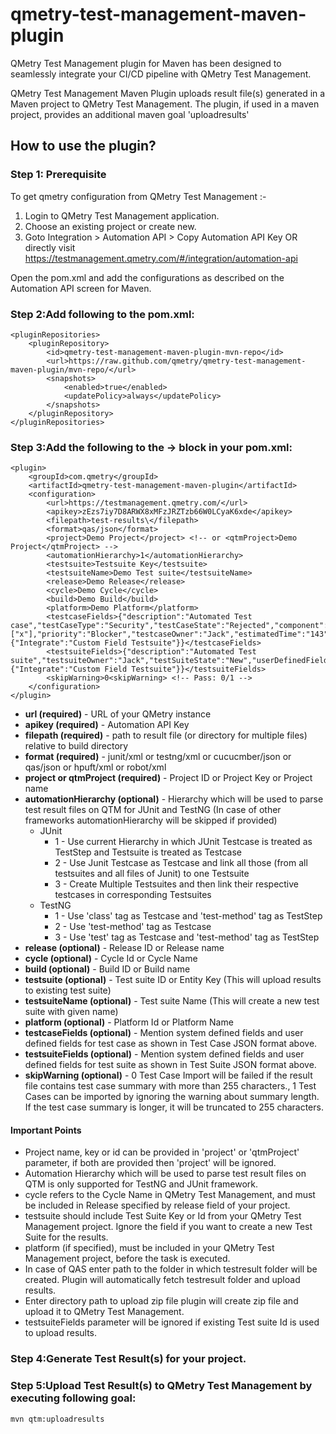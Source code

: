 # qmetry-test-management-maven-plugin
QMetry Test Management plugin for Maven has been designed to seamlessly integrate your CI/CD pipeline with QMetry Test Management.

QMetry Test Management Maven Plugin uploads result file(s) generated in a Maven project to QMetry Test Management. The plugin, if used in a maven project, provides an additional maven goal 'uploadresults'

## How to use the plugin?

### Step 1: Prerequisite

To get qmetry configuration from QMetry Test Management :-

1) Login to QMetry Test Management application.
2) Choose an existing project or create new.
3) Goto Integration > Automation API > Copy Automation API Key
OR directly visit https://testmanagement.qmetry.com/#/integration/automation-api

Open the pom.xml and add the configurations as described on the Automation API screen for Maven.

### Step 2:Add following to the pom.xml:
```
<pluginRepositories>
	<pluginRepository>
		<id>qmetry-test-management-maven-plugin-mvn-repo</id>
		<url>https://raw.github.com/qmetry/qmetry-test-management-maven-plugin/mvn-repo/</url>
		<snapshots>
			<enabled>true</enabled>
			<updatePolicy>always</updatePolicy>
		</snapshots>
	</pluginRepository>
</pluginRepositories>
```

### Step 3:Add the following to the <build> -> <plugins> block in your pom.xml:
```
<plugin>
	<groupId>com.qmetry</groupId>
	<artifactId>qmetry-test-management-maven-plugin</artifactId>
	<configuration>
		<url>https://testmanagement.qmetry.com/</url>
		<apikey>zEzs7iy7D8ARWX8xMFzJRZTzb66W0LCyaK6xde</apikey>
		<filepath>test-results\</filepath>
		<format>qas/json</format>
		<project>Demo Project</project> <!-- or <qtmProject>Demo Project</qtmProject> -->
		<automationHierarchy>1</automationHierarchy>
		<testsuite>Testsuite Key</testsuite>
		<testsuiteName>Demo Test suite</testsuiteName>
		<release>Demo Release</release>
		<cycle>Demo Cycle</cycle>
		<build>Demo Build</build>
		<platform>Demo Platform</platform>
		<testcaseFields>{"description":"Automated Test case","testCaseType":"Security","testCaseState":"Rejected","component":["x"],"priority":"Blocker","testcaseOwner":"Jack","estimatedTime":"143","userDefinedFields":{"Integrate":"Custom Field Testsuite"}}</testcaseFields>
		<testsuiteFields>{"description":"Automated Test suite","testsuiteOwner":"Jack","testSuiteState":"New","userDefinedFields":{"Integrate":"Custom Field Testsuite"}}</testsuiteFields>
		<skipWarning>0<skipWarning> <!-- Pass: 0/1 -->
	</configuration>
</plugin>
```

* **url (required)** - URL of your QMetry instance
* **apikey (required)** - Automation API Key
* **filepath (required)** - path to result file (or directory for multiple files) relative to build directory
* **format (required)** - junit/xml or testng/xml or cucucmber/json or qas/json or hpuft/xml or robot/xml
* **project or qtmProject (required)** - Project ID or Project Key or Project name
* **automationHierarchy (optional)** - Hierarchy which will be used to parse test result files on QTM for JUnit and TestNG (In case of other frameworks automationHierarchy will be skipped if provided)
  * JUnit 
    * 1 - Use current Hierarchy in which JUnit Testcase is treated as TestStep and Testsuite is treated as Testcase
    * 2 - Use Junit Testcase as Testcase and link all those (from all testsuites and all files of Junit) to one Testsuite
    * 3 - Create Multiple Testsuites and then link their respective testcases in corresponding Testsuites
  * TestNG
    * 1 - Use 'class' tag as Testcase and 'test-method' tag as TestStep
    * 2 - Use 'test-method' tag as Testcase
    * 3 - Use 'test' tag as Testcase and 'test-method' tag as TestStep
* **release (optional)** - Release ID or Release name
* **cycle (optional)** - Cycle Id or Cycle Name
* **build (optional)** - Build ID or Build name
* **testsuite (optional)** - Test suite ID or Entity Key (This will upload results to existing test suite)
* **testsuiteName (optional)** - Test suite Name (This will create a new test suite with given name)
* **platform (optional)** - Platform Id or Platform Name
* **testcaseFields (optional)** - Mention system defined fields and user defined fields for test case as shown in Test Case JSON format above.
* **testsuiteFields (optional)** - Mention system defined fields and user defined fields for test suite as shown in Test Suite JSON format above.
* **skipWarning (optional)** - 0 Test Case Import will be failed if the result file contains test case summary with more than 255 characters., 1 Test Cases can be imported by ignoring the warning about summary length. If the test case summary is longer, it will be truncated to 255 characters.


#### Important Points
* Project name, key or id can be provided in 'project' or 'qtmProject' parameter, if both are provided then 'project' will be ignored.
* Automation Hierarchy which will be used to parse test result files on QTM is only supported for TestNG and JUnit framework.
* cycle refers to the Cycle Name in QMetry Test Management, and must be included in Release specified by release field of your project.
* testsuite should include Test Suite Key or Id from your QMetry Test Management project. Ignore the field if you want to create a new Test Suite for the results.
* platform (if specified), must be included in your QMetry Test Management project, before the task is executed.
* In case of QAS enter path to the folder in which testresult folder will be created. Plugin will automatically fetch testresult folder and upload results.
* Enter directory path to upload zip file plugin will create zip file and upload it to QMetry Test Management.
* testsuiteFields parameter will be ignored if existing Test suite Id is used to upload results.

### Step 4:Generate Test Result(s) for your project.

### Step 5:Upload Test Result(s) to QMetry Test Management by executing following goal:
```
mvn qtm:uploadresults
```
